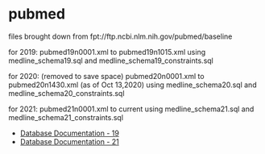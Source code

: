# pubmed

files brought down from fpt://ftp.ncbi.nlm.nih.gov/pubmed/baseline

for 2019:
pubmed19n0001.xml to pubmed19n1015.xml
using medline_schema19.sql and medline_schema19_constraints.sql

for 2020: (removed to save space)
pubmed20n0001.xml to pubmed20n1430.xml (as of Oct 13,2020)
using medline_schema20.sql and medline_schema20_constraints.sql

for 2021:
pubmed21n0001.xml to current
using medline_schema21.sql and medline_schema21_constraints.sql

* [Database Documentation - 19](https://demo.cns.iu.edu/dbdocs/pubmed19/)
* [Database Documentation - 21](https://demo.cns.iu.edu/dbdocs/pubmed21/)
